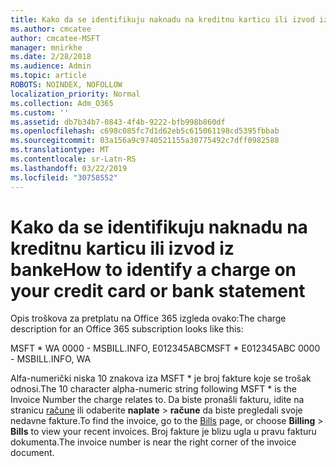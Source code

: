 ```yaml
---
title: Kako da se identifikuju naknadu na kreditnu karticu ili izvod iz banke
ms.author: cmcatee
author: cmcatee-MSFT
manager: mnirkhe
ms.date: 2/28/2018
ms.audience: Admin
ms.topic: article
ROBOTS: NOINDEX, NOFOLLOW
localization_priority: Normal
ms.collection: Adm_O365
ms.custom: ''
ms.assetid: db7b34b7-0843-4f4b-9222-bfb998b860df
ms.openlocfilehash: c698c085fc7d1d62eb5c615061198cd5395fbbab
ms.sourcegitcommit: 03a156a9c9740521155a30775492c7dff0982588
ms.translationtype: MT
ms.contentlocale: sr-Latn-RS
ms.lasthandoff: 03/22/2019
ms.locfileid: "30758552"
---
```

# <a name="how-to-identify-a-charge-on-your-credit-card-or-bank-statement"></a><span data-ttu-id="f615d-102">Kako da se identifikuju naknadu na kreditnu karticu ili izvod iz banke</span><span class="sxs-lookup"><span data-stu-id="f615d-102">How to identify a charge on your credit card or bank statement</span></span>

<span data-ttu-id="f615d-103">Opis troškova za pretplatu na Office 365 izgleda ovako:</span><span class="sxs-lookup"><span data-stu-id="f615d-103">The charge description for an Office 365 subscription looks like this:</span></span>
  
<span data-ttu-id="f615d-104">MSFT \* WA 0000 - MSBILL.INFO, E012345ABC</span><span class="sxs-lookup"><span data-stu-id="f615d-104">MSFT \* E012345ABC 0000 - MSBILL.INFO, WA</span></span>
  
<span data-ttu-id="f615d-105">Alfa-numerički niska 10 znakova iza MSFT \* je broj fakture koje se trošak odnosi.</span><span class="sxs-lookup"><span data-stu-id="f615d-105">The 10 character alpha-numeric string following MSFT \* is the Invoice Number the charge relates to.</span></span> <span data-ttu-id="f615d-106">Da biste pronašli fakturu, idite na stranicu [račune](https://go.microsoft.com/fwlink/p/?linkid=848039) ili odaberite **naplate** \> **račune** da biste pregledali svoje nedavne fakture.</span><span class="sxs-lookup"><span data-stu-id="f615d-106">To find the invoice, go to the [Bills](https://go.microsoft.com/fwlink/p/?linkid=848039) page, or choose **Billing** \> **Bills** to view your recent invoices.</span></span> <span data-ttu-id="f615d-107">Broj fakture je blizu ugla u pravu fakturu dokumenta.</span><span class="sxs-lookup"><span data-stu-id="f615d-107">The invoice number is near the right corner of the invoice document.</span></span> 
  

